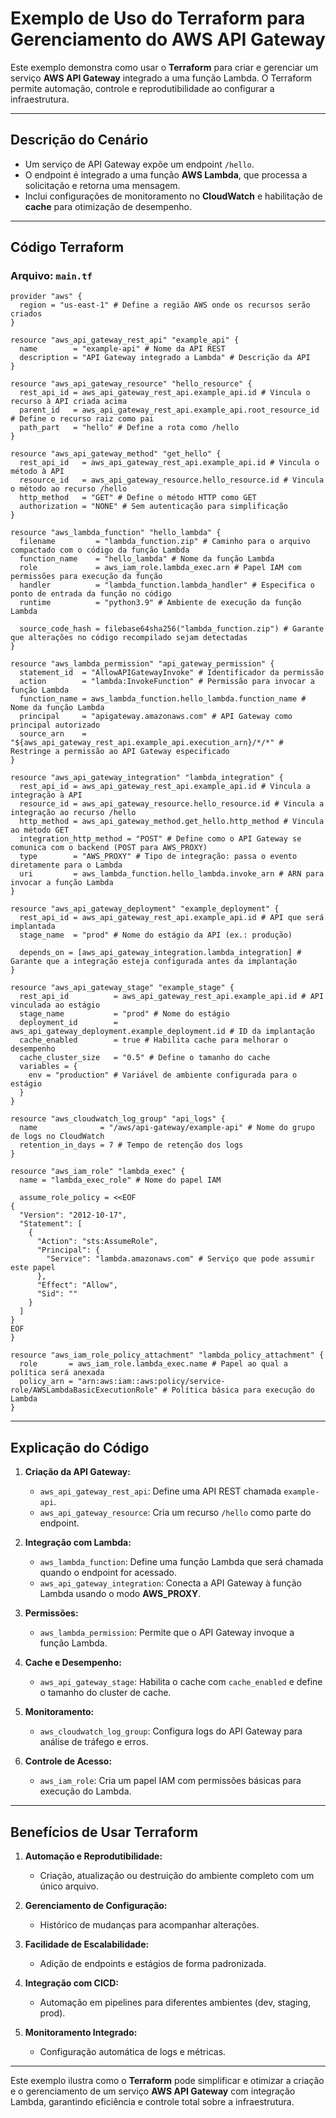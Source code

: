 # Exemplo de Uso do Terraform para Gerenciamento do AWS API Gateway

Este exemplo demonstra como usar o **Terraform** para criar e gerenciar um serviço **AWS API Gateway** integrado a uma função Lambda. O Terraform permite automação, controle e reprodutibilidade ao configurar a infraestrutura.

---

## **Descrição do Cenário**
- Um serviço de API Gateway expõe um endpoint `/hello`.
- O endpoint é integrado a uma função **AWS Lambda**, que processa a solicitação e retorna uma mensagem.
- Inclui configurações de monitoramento no **CloudWatch** e habilitação de **cache** para otimização de desempenho.

---

## **Código Terraform**

### Arquivo: `main.tf`
```hcl
provider "aws" {
  region = "us-east-1" # Define a região AWS onde os recursos serão criados
}

resource "aws_api_gateway_rest_api" "example_api" {
  name        = "example-api" # Nome da API REST
  description = "API Gateway integrado a Lambda" # Descrição da API
}

resource "aws_api_gateway_resource" "hello_resource" {
  rest_api_id = aws_api_gateway_rest_api.example_api.id # Vincula o recurso à API criada acima
  parent_id   = aws_api_gateway_rest_api.example_api.root_resource_id # Define o recurso raiz como pai
  path_part   = "hello" # Define a rota como /hello
}

resource "aws_api_gateway_method" "get_hello" {
  rest_api_id   = aws_api_gateway_rest_api.example_api.id # Vincula o método à API
  resource_id   = aws_api_gateway_resource.hello_resource.id # Vincula o método ao recurso /hello
  http_method   = "GET" # Define o método HTTP como GET
  authorization = "NONE" # Sem autenticação para simplificação
}

resource "aws_lambda_function" "hello_lambda" {
  filename         = "lambda_function.zip" # Caminho para o arquivo compactado com o código da função Lambda
  function_name    = "hello_lambda" # Nome da função Lambda
  role             = aws_iam_role.lambda_exec.arn # Papel IAM com permissões para execução da função
  handler          = "lambda_function.lambda_handler" # Especifica o ponto de entrada da função no código
  runtime          = "python3.9" # Ambiente de execução da função Lambda

  source_code_hash = filebase64sha256("lambda_function.zip") # Garante que alterações no código recompilado sejam detectadas
}

resource "aws_lambda_permission" "api_gateway_permission" {
  statement_id  = "AllowAPIGatewayInvoke" # Identificador da permissão
  action        = "lambda:InvokeFunction" # Permissão para invocar a função Lambda
  function_name = aws_lambda_function.hello_lambda.function_name # Nome da função Lambda
  principal     = "apigateway.amazonaws.com" # API Gateway como principal autorizado
  source_arn    = "${aws_api_gateway_rest_api.example_api.execution_arn}/*/*" # Restringe a permissão ao API Gateway especificado
}

resource "aws_api_gateway_integration" "lambda_integration" {
  rest_api_id = aws_api_gateway_rest_api.example_api.id # Vincula a integração à API
  resource_id = aws_api_gateway_resource.hello_resource.id # Vincula a integração ao recurso /hello
  http_method = aws_api_gateway_method.get_hello.http_method # Vincula ao método GET
  integration_http_method = "POST" # Define como o API Gateway se comunica com o backend (POST para AWS_PROXY)
  type        = "AWS_PROXY" # Tipo de integração: passa o evento diretamente para o Lambda
  uri         = aws_lambda_function.hello_lambda.invoke_arn # ARN para invocar a função Lambda
}

resource "aws_api_gateway_deployment" "example_deployment" {
  rest_api_id = aws_api_gateway_rest_api.example_api.id # API que será implantada
  stage_name  = "prod" # Nome do estágio da API (ex.: produção)

  depends_on = [aws_api_gateway_integration.lambda_integration] # Garante que a integração esteja configurada antes da implantação
}

resource "aws_api_gateway_stage" "example_stage" {
  rest_api_id          = aws_api_gateway_rest_api.example_api.id # API vinculada ao estágio
  stage_name           = "prod" # Nome do estágio
  deployment_id        = aws_api_gateway_deployment.example_deployment.id # ID da implantação
  cache_enabled        = true # Habilita cache para melhorar o desempenho
  cache_cluster_size   = "0.5" # Define o tamanho do cache
  variables = {
    env = "production" # Variável de ambiente configurada para o estágio
  }
}

resource "aws_cloudwatch_log_group" "api_logs" {
  name              = "/aws/api-gateway/example-api" # Nome do grupo de logs no CloudWatch
  retention_in_days = 7 # Tempo de retenção dos logs
}

resource "aws_iam_role" "lambda_exec" {
  name = "lambda_exec_role" # Nome do papel IAM

  assume_role_policy = <<EOF
{
  "Version": "2012-10-17",
  "Statement": [
    {
      "Action": "sts:AssumeRole",
      "Principal": {
        "Service": "lambda.amazonaws.com" # Serviço que pode assumir este papel
      },
      "Effect": "Allow",
      "Sid": ""
    }
  ]
}
EOF
}

resource "aws_iam_role_policy_attachment" "lambda_policy_attachment" {
  role       = aws_iam_role.lambda_exec.name # Papel ao qual a política será anexada
  policy_arn = "arn:aws:iam::aws:policy/service-role/AWSLambdaBasicExecutionRole" # Política básica para execução do Lambda
}
```

---

## **Explicação do Código**

1. **Criação da API Gateway:**
   - `aws_api_gateway_rest_api`: Define uma API REST chamada `example-api`.
   - `aws_api_gateway_resource`: Cria um recurso `/hello` como parte do endpoint.

2. **Integração com Lambda:**
   - `aws_lambda_function`: Define uma função Lambda que será chamada quando o endpoint for acessado.
   - `aws_api_gateway_integration`: Conecta a API Gateway à função Lambda usando o modo **AWS_PROXY**.

3. **Permissões:**
   - `aws_lambda_permission`: Permite que o API Gateway invoque a função Lambda.

4. **Cache e Desempenho:**
   - `aws_api_gateway_stage`: Habilita o cache com `cache_enabled` e define o tamanho do cluster de cache.

5. **Monitoramento:**
   - `aws_cloudwatch_log_group`: Configura logs do API Gateway para análise de tráfego e erros.

6. **Controle de Acesso:**
   - `aws_iam_role`: Cria um papel IAM com permissões básicas para execução do Lambda.

---

## **Benefícios de Usar Terraform**

1. **Automação e Reprodutibilidade:**
   - Criação, atualização ou destruição do ambiente completo com um único arquivo.

2. **Gerenciamento de Configuração:**
   - Histórico de mudanças para acompanhar alterações.

3. **Facilidade de Escalabilidade:**
   - Adição de endpoints e estágios de forma padronizada.

4. **Integração com CICD:**
   - Automação em pipelines para diferentes ambientes (dev, staging, prod).

5. **Monitoramento Integrado:**
   - Configuração automática de logs e métricas.

---

Este exemplo ilustra como o **Terraform** pode simplificar e otimizar a criação e o gerenciamento de um serviço **AWS API Gateway** com integração Lambda, garantindo eficiência e controle total sobre a infraestrutura.
